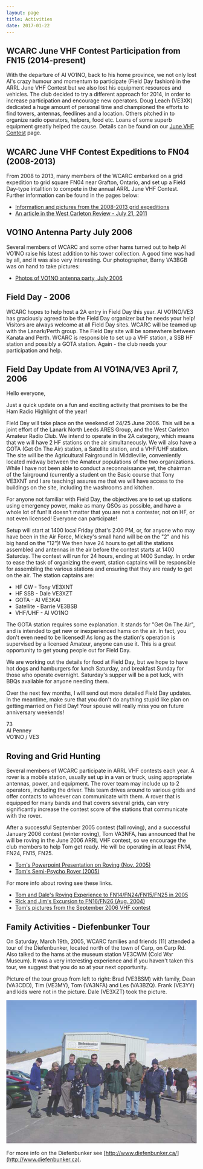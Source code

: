 ```yaml
---
layout: page
title: Activities
date: 2017-01-22
---
```


## WCARC June VHF Contest Participation from FN15 (2014-present)

With the departure of Al VO1NO, back to his home province, we not only lost Al's crazy humour and momentum to participate (Field Day fashion) in the ARRL June VHF
Contest but we also lost his equipment resources and vehicles. The club decided to try a different approach for 2014, in order to increase participation and encourage
new operators. Doug Leach (VE3XK) dedicated a huge amount of personal time and championed the efforts to find towers, antennas, feedlines and a location. Others pitched in to organize radio operators, helpers,
food etc. Loans of some superb equipment greatly helped the cause.
Details can be found on our [June VHF Contest](june_vhf_contest.html) page.

## WCARC June VHF Contest Expeditions to FN04 (2008-2013)

From 2008 to 2013, many members of the WCARC embarked on a grid expedition to grid square FN04 near Grafton, Ontario, and set up a Field Day-type intalltion to compete in the annual
ARRL June VHF Contest. Further information can be found in the pages below:

* [Information and pictures from the 2008-2013 grid expeditions](extra.html)
* [An article in the West Carleton Review - July 21, 2011](news/press1.html)

## VO1NO Antenna Party July 2006

Several members of WCARC and some other hams turned out to help Al VO1NO raise his latest addition to his tower collection. A good time was had by all, and
it was also very interesting. Our photographer, Barny VA3BGB was on hand to take pictures:

* [Photos of VO1NO antenna party, July 2006](vo1noantparty/vo1noant.html)

## Field Day - 2006

WCARC hopes to help host a 2A entry in Field Day this year. Al VO1NO/VE3 has graciously agreed to be the Field Day organizer but he needs your help! Visitors
are always welcome at all Field Day sites. WCARC will be teamed up with the Lanark/Perth group. The Field Day site will be somewhere between Kanata and Perth.
WCARC is responsible to set up a VHF station, a SSB HF station and possibly a GOTA station. Again - the club needs your participation and help.

## Field Day Update from Al VO1NA/VE3 April 7, 2006

Hello everyone,

Just a quick update on a fun and exciting activity that promises to be the Ham Radio Highlight of the year!

Field Day will take place on the weekend of 24/25 June 2006.  This will be a joint effort of the Lanark North Leeds ARES Group, and the West Carleton Amateur Radio Club.  We intend to operate in the 2A category, which means that we will have 2 HF stations on the air simultaneously.   We will also have a GOTA (Get On The Air) station, a Satellite station, and a VHF/UHF station.  The site will be the Agricultural Fairground in Middleville,
conveniently located midway between the Amateur populations of the two organizations.  While I have not been able to conduct a reconnaissance yet,
the chairman of the fairground (currently a student on the Basic course that Tony VE3XNT and I are teaching) assures me that we will have access to the
buildings on the site, including the washrooms and kitchen.

For anyone not familiar with Field Day, the objectives are to set up stations using emergency power, make as many QSOs as possible, and have a
whole lot of fun!  It doesn't matter that you are not a contester, not on HF, or not even licensed!  Everyone can participate!

Setup will start at 1400 local Friday (that's 2:00 PM, or, for anyone who may have been in the Air Force, Mickey's small hand will be on the "2" and
his big hand on the "12")!  We then have 24 hours to get all the stations assembled and antennas in the air before the contest starts at 1400
Saturday.  The contest will run for 24 hours, ending at 1400 Sunday.  In order to ease the task of organizing the event, station captains will be
responsible for assembling the various stations and ensuring that they are ready to get on the air.  The station captains are:

* HF CW - Tony VE3XNT
* HF SSB - Dale VE3XZT
* GOTA - Al VE3KAI
* Satellite - Barrie VE3BSB
* VHF/UHF - Al VO1NO

The GOTA station requires some explanation.  It stands for "Get On The Air", and is intended to get new or inexperienced hams on the air.  In fact, you don't even need to be licensed!  As long as the station's operation is supervised by a licensed Amateur, anyone can use it.  This is a great
opportunity to get young people out for Field Day.

We are working out the details for food at Field Day, but we hope to have hot dogs and hamburgers for lunch Saturday, and breakfast Sunday for those who operate overnight.  Saturday's supper will be a pot luck, with BBQs available for anyone needing them.

Over the next few months, I will send out more detailed Field Day updates. In the meantime, make sure that you don't do anything stupid like plan on
getting married on Field Day!  Your spouse will really miss you on future anniversary weekends!

73  
Al Penney  
VO1NO / VE3

## Roving and Grid Hunting

Several members of WCARC participate in ARRL VHF contests each year. A rover is a mobile station, usually set up in a van or truck, using appropriate antennas, power, and equipment. The rover team may include up to 2 operators, including the driver. This team drives around to various grids and offer contacts to whoever can communicate with them. A rover that is equipped for many bands and that covers several grids, can very significantly increase the contest score of the stations that communicate with the rover.

After a successful September 2005 contest (fall roving), and a successful January 2006 contest (winter roving), Tom VA3NFA, has announced that he will be roving in the June 2006 ARRL VHF contest, so we encourage the club members to help Tom get ready. He will be operating in at least FN14, FN24, FN15, FN25.

* [Tom's Powerpoint Presentation on Roving (Nov. 2005)](va3nfa_rover_ppt/OVMRC-ROVER.htm)
* [Tom's Semi-Psycho Rover (2005)](presentations/00_va3nfasemipsycho.html)

For more info about roving see these links.

* [Tom and Dale's Roving Experience to FN14/FN24/FN15/FN25 in 2005](presentations/00_va3nfarover.html)
* [Rick and Jim's Excursion to FN16/FN26 (Aug. 2004)](presentations/00_ve3cvgrover.html)
* [Tom's pictures from the September 2006 VHF contest](http://va3nfa.blogspot.ca/2006_09_01_archive.html)

## Family Activities - Diefenbunker Tour

On Saturday, March 19th, 2005, WCARC families and friends (11) attended a tour of the Diefenbunker, located north of the town of Carp, on Carp Rd. Also talked to the hams at the museum station VE3CWM (Cold War Museum). It was a very interesting experience and if you haven't taken this tour, we suggest that you do so at your next opportunity.

Picture of the tour group from left to right: Brad (VE3BSM) with family, Dean (VA3CDD), Tim (VE3MY), Tom (VA3NFA) and Les (VA3BZQ).
Frank (VE3YY) and kids were not in the picture. Dale (VE3XZT) took the picture.

![tour group](images/tour2.jpg)

For more info on the Diefenbunker see [http://www.diefenbunker.ca/](http://www.diefenbunker.ca).
